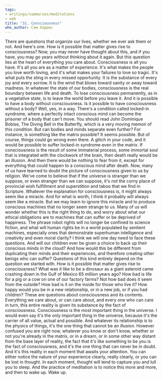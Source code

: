 ```yaml
---
tags:
- writings/summaries/meditations
- web
title: "31. Consciousness"
who_author: Сэм Харрис
---
```


There are questions that organize our lives, whether we ever ask them or not. And here's one. How is it possible that matter gives rise to consciousness? Now, you may never have thought about this, and if you have, you may go years without thinking about it again. But this question lies at the heart of everything you care about. Consciousness is all you have. It's all you are as a matter of experience. It's what makes the people you love worth loving, and it's what makes your failures to love so tragic. It's what puts the sting in every missed opportunity. It is the substance of every joy and every sorrow. It is the wind that blows toward sanity or away toward madness. In whatever the state of our bodies, consciousness is the real boundary between life and death. To lose consciousness permanently, as in a vegetative state, is to leave the world before you leave it. And it is possible to have a body without consciousness. Is it possible to have consciousness without a body? Well, yes, in a way. There's a condition called locked-in syndrome, where a perfectly intact conscious mind can become the prisoner of a body that can't move. You should read John Dominique Bobise, The Diving Bell in the Butterfly, which is a very moving memoir of this condition. But can bodies and minds separate even further? For instance, is something like the matrix possible? It seems possible. But of course, things could go wrong even there. A glitch in your code, and it would be possible to suffer locked-in syndrome even in the matrix. If consciousness is the result of some immaterial process, some immortal soul that is integrated with the clockwork of the brain, then death really would be an illusion. And then there would be nothing to fear from it, except for everything that could happen to a conscious mind after death. Now, many of us have learned to doubt the picture of consciousness given to us by religion. We've come to believe that if the universe is stranger than we suppose, or even stranger than we can suppose, it's not the corny place of provincial wish fulfillment and superstition and taboo that we find in Scripture. Whatever the explanation for consciousness is, it might always seem like a miracle. And for what is worth, I think it probably will always seem like a miracle. But we may learn to ignore this miracle and to produce conscious machines that no longer seem strange to us. Many of us will wonder whether this is the right thing to do, and worry about what our ethical obligations are to machines that can suffer or be deprived of happiness. The phrase robot rights will no longer be confined to science fiction, and what will human rights be in a world populated by sentient machines, especially ones that demonstrate superhuman intelligence and creativity and even moral clarity? I think we will one day need to face these questions. And will our children ever be given a choice to back up their conscious minds in the cloud? And how would this be different from duplicating their minds and their experiences, and therefore creating other beings who can suffer? Questions of this kind entirely depend on the question we started with. How is it possible that matter gives rise to consciousness? What was it like to be a dinosaur as a giant asteroid came crashing down in the Gulf of Mexico 65 million years ago? How bad is life for a pig or a cow on one of our factory farms? Not how bad does it seem from the outside? How bad is it on the inside for those who live it? How happy would you be in a new relationship, or in a new job, or if you had children? These are questions about consciousness and its contents. Everything we care about, or can care about, and every one who can care in turn, this entire reality is given its substance by the fact of consciousness. Consciousness is the most important thing in the universe. I would even say it's the only important thing in the universe, because it's the carrier of all value, actual and possible. And whatever its relationship is to the physics of things, it's the one thing that cannot be an illusion. However confused you are right now, whatever you know or don't know, whether or not you're already in the matrix, or in a dream, or in some other way distant from the base layer of reality, the fact that it's like something to be you is the fact of consciousness, and it's the one thing that can never be in doubt. And it's this reality in each moment that awaits your attention. You can either notice the nature of your experience clearly, really clearly, or you can be lost in thought. In each moment, thought will tend to capture you and lull you to sleep. And the practice of meditation is to notice this more and more, and then to wake up. Wake up.